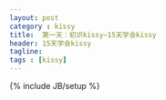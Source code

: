 ```yaml
---
layout: post
category : kissy
title:  第一天：初识kissy—15天学会kissy
header: 15天学会kissy
tagline:
tags : [kissy]
---
```

{% include JB/setup %}

